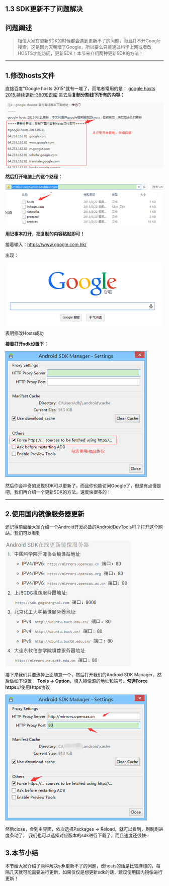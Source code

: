 ## 1.3 SDK更新不了问题解决



## 问题阐述

> 相信大家在更新SDK的时候都会遇到更新不了的问题，而且打不开Google搜索，这是因为天朝墙了Google，所以要么只能通过科学上网或者改HOSTS才能访问，更新SDK！本节来介绍两种更新SDK的方法！

------

## 1.修改hosts文件

直接百度"Google hosts 2015"就有一堆了，而笔者常用的是： [google hosts 2015,持续更新-360知识库](http://www.360kb.com/kb/2_150.html) 进去后**复制分割线下所有的内容：**

![复制内容](./2364813.png)

**然后打开电脑上的这个路径：**

![hosts路径](./78293221.png)

**用记事本打开，把复制的内容粘贴即可！**

接着输入：https://www.google.com.hk/

出现：

![谷歌搜索](./92930810.png)表明修改Hosts成功

**接着打开sdk设置下：**

![此处输入图片的描述](./56516963.png)

然后你会神奇的发现SDK可以更新了，而且你也能访问Google了，但是有点慢是吧，我们再介绍一个更新SDK的方法，速度快很多的！

------

## 2.使用国内镜像服务器更新

还记得前面给大家介绍一个Android开发必备的[AndroidDevTools](http://www.androiddevtools.cn/)吗？打开这个网站，我们可以看到

![img](./48167563.png)

接下来我们只要选择上面随意一个，然后打开我们的Android SDK Manager，然后做如下设置： **Tools -> Option**，填入镜像源的地址和端号，**勾选Force https:**//使用Https协议

![img](./9263079.png)

然后close，会到主界面，依次选择Packages -> Reload，就可以看到，刷刷刷进度条动了， 我们也可以选择对应版本的sdk进行下载了，而且速度还很快~

## 3.本节小结

本节给大家介绍了两种解决sdk更新不了的问题，改hosts的话是比较麻烦的，每隔几天就可能需要进行更新，如果仅仅是想更新sdk的话，建议使用国内镜像进行更新！